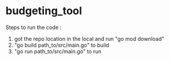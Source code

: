 # budgeting_tool


Steps to run the code :
1) got the repo location in the local and run "go mod download"
2) "go build path_to/src/main.go" to build
3) "go run path_to/src/main.go" to run
